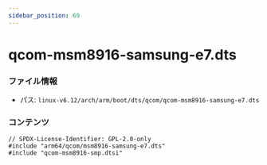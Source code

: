 ```yaml
---
sidebar_position: 69
---
```

# qcom-msm8916-samsung-e7.dts

### ファイル情報

- パス: `linux-v6.12/arch/arm/boot/dts/qcom/qcom-msm8916-samsung-e7.dts`

### コンテンツ

```dts
// SPDX-License-Identifier: GPL-2.0-only
#include "arm64/qcom/msm8916-samsung-e7.dts"
#include "qcom-msm8916-smp.dtsi"

```

